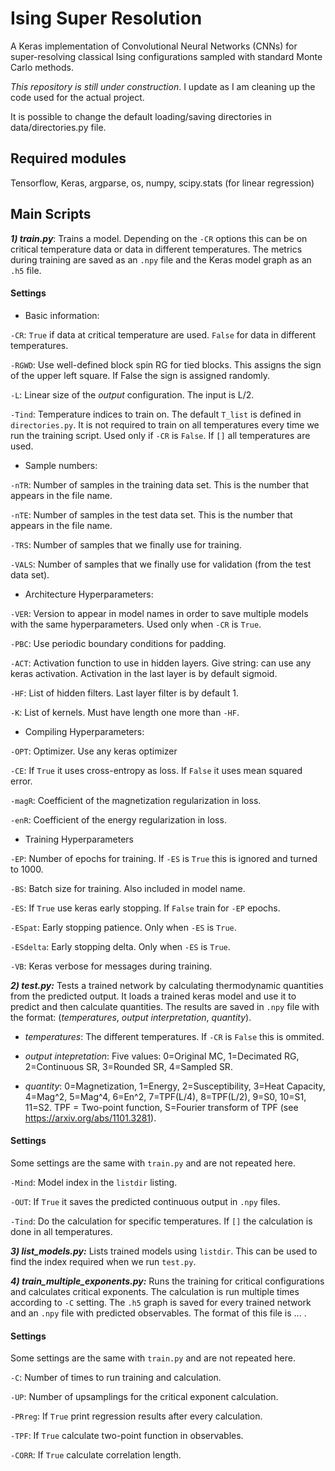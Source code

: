 # Ising Super Resolution
A Keras implementation of Convolutional Neural Networks (CNNs) for super-resolving classical Ising configurations sampled with standard Monte Carlo methods.

*This repository is still under construction*. I update as I am cleaning up the code used for the actual project.

It is possible to change the default loading/saving directories in data/directories.py file.

## Required modules
Tensorflow, Keras, argparse, os, numpy, scipy.stats (for linear regression)

## Main Scripts

***1) train.py***: Trains a model. Depending on the `-CR` options this can be on critical temperature data or data in different temperatures. The metrics during training are saved as an `.npy` file and the Keras model graph as an `.h5` file.

#### Settings

- Basic information:

`-CR`: `True` if data at critical temperature are used. `False` for data in different temperatures.

`-RGWD`: Use well-defined block spin RG for tied blocks. This assigns the sign of the upper left square. If False the sign is assigned randomly.

`-L`: Linear size of the *output* configuration. The input is L/2.

`-Tind`: Temperature indices to train on. The default `T_list` is defined in `directories.py`. It is not required to train on all temperatures every time we run the training script. Used only if `-CR` is `False`. If `[]` all temperatures are used.

- Sample numbers:

`-nTR`: Number of samples in the training data set. This is the number that appears in the file name.

`-nTE`: Number of samples in the test data set. This is the number that appears in the file name.

`-TRS`: Number of samples that we finally use for training.

`-VALS`: Number of samples that we finally use for validation (from the test data set).

- Architecture Hyperparameters:

`-VER`: Version to appear in model names in order to save multiple models with the same hyperparameters. Used only when `-CR` is `True`.

`-PBC`: Use periodic boundary conditions for padding.

`-ACT`: Activation function to use in hidden layers. Give string: can use any keras activation. Activation in the last layer is by default sigmoid.

`-HF`: List of hidden filters. Last layer filter is by default 1.

`-K`: List of kernels. Must have length one more than `-HF`.

- Compiling Hyperparameters:

`-OPT`: Optimizer. Use any keras optimizer

`-CE`: If `True` it uses cross-entropy as loss. If `False` it uses mean squared error.

`-magR`:  Coefficient of the magnetization regularization in loss.

`-enR`: Coefficient of the energy regularization in loss.

- Training Hyperparameters

`-EP`: Number of epochs for training. If `-ES` is `True` this is ignored and turned to 1000.

`-BS`: Batch size for training. Also included in model name.

`-ES`: If `True` use keras early stopping. If `False` train for `-EP` epochs.

`-ESpat`: Early stopping patience. Only when `-ES` is `True`.

`-ESdelta`: Early stopping delta. Only when `-ES` is `True`.

`-VB`: Keras verbose for messages during training.

***2) test.py:*** Tests a trained network by calculating thermodynamic quantities from the predicted output. It loads a trained keras model and use it to predict and then calculate quantities. The results are saved in `.npy` file with the format: (*temperatures*, *output interpretation*, *quantity*).

- *temperatures*: The different temperatures. If `-CR` is `False` this is ommited.

- *output intepretation*: Five values: 0=Original MC, 1=Decimated RG, 2=Continuous SR, 3=Rounded SR, 4=Sampled SR.

- *quantity*: 0=Magnetization, 1=Energy, 2=Susceptibility, 3=Heat Capacity, 4=Mag^2, 5=Mag^4, 6=En^2, 7=TPF(L/4), 8=TPF(L/2), 9=S0, 10=S1, 11=S2. TPF = Two-point function, S=Fourier transform of TPF (see https://arxiv.org/abs/1101.3281).

#### Settings
Some settings are the same with `train.py` and are not repeated here.

`-Mind`: Model index in the `listdir` listing.

`-OUT`: If `True` it saves the predicted continuous output in `.npy` files.

`-Tind`: Do the calculation for specific temperatures. If `[]` the calculation is done in all temperatures.

***3) list_models.py:*** Lists trained models using `listdir`. This can be used to find the index required when we run `test.py`.

***4) train_multiple_exponents.py:*** Runs the training for critical configurations and calculates critical exponents. The calculation is run multiple times according to `-C` setting. The `.h5` graph is saved for every trained network and an `.npy` file with predicted observables. The format of this file is ... .

#### Settings
Some settings are the same with `train.py` and are not repeated here.

`-C`: Number of times to run training and calculation.

`-UP`: Number of upsamplings for the critical exponent calculation.

`-PRreg`: If `True` print regression results after every calculation.

`-TPF`: If `True` calculate two-point function in observables.

`-CORR`: If `True` calculate correlation length.
